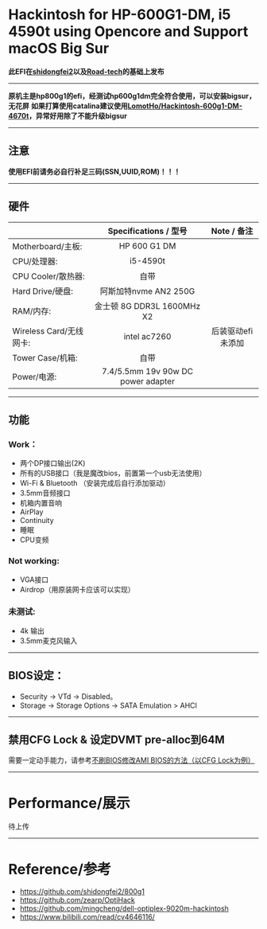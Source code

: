 # Hackintosh for HP-600G1-DM, i5 4590t using Opencore and Support macOS Big Sur

**此EFI在[shidongfei2](https://github.com/shidongfei2)以及[Road-tech](https://github.com/Road-tech)的基础上发布**

---

**原机主是hp800g1的efi，经测试hp600g1dm完全符合使用，可以安装bigsur，无花屏**
**如果打算使用catalina建议使用[LomotHo/Hackintosh-600g1-DM-4670t](https://github.com/LomotHo/Hackintosh-600g1-DM-4670t)，异常好用除了不能升级bigsur**

---

## 注意

**使用EFI前请务必自行补足三码(SSN,UUID,ROM)！！！**    

---

## 硬件

|                     	| Specifications / 型号               	| Note / 备注	|
| ------------------- 	|:------------------------------------:	|:------------:	|
| Motherboard/主板:     	| HP 600 G1 DM                        	|           	|
| CPU/处理器:           	| i5-4590t                       		|           	|
| CPU Cooler/散热器:    	| 自带                              		|           	|
| Hard Drive/硬盘:      	| 阿斯加特nvme AN2 250G              		|           	|
| RAM/内存:             	| 金士顿 8G DDR3L 1600MHz X2          		|           	|
| Wireless Card/无线网卡:	| intel ac7260                      		| 后装驱动efi未添加     	|
| Tower Case/机箱:      	| 自带                                 	|           	|
| Power/电源:           	| 7.4/5.5mm 19v 90w DC power adapter 	|           	|

---

## 功能

### Work：

- 两个DP接口输出(2K)  
- 所有的USB接口（我是魔改bios，前置第一个usb无法使用）  
- Wi-Fi & Bluetooth （安装完成后自行添加驱动）
- 3.5mm音频接口
- 机箱内置音响 
- AirPlay  
- Continuity  
- 睡眠
- CPU变频

### Not working:

- VGA接口
- Airdrop（用原装网卡应该可以实现）

### 未测试:

- 4k 输出
- 3.5mm麦克风输入 

---

## BIOS设定：

- Security -> VTd -> Disabled。 
- Storage -> Storage Options -> SATA Emulation > AHCI   

---

## 禁用CFG Lock & 设定DVMT pre-alloc到64M

需要一定动手能力，请参考[不刷BIOS修改AMI BIOS的方法（以CFG Lock为例）](https://www.bilibili.com/read/cv4646116/)

---

# Performance/展示

待上传

---

# Reference/参考

- https://github.com/shidongfei2/800g1
- https://github.com/zearp/OptiHack
- https://github.com/mingcheng/dell-optiplex-9020m-hackintosh
- https://www.bilibili.com/read/cv4646116/
